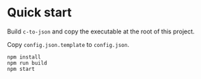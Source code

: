 
# Quick start

Build `c-to-json` and copy the executable at the root of this project.

Copy `config.json.template` to `config.json`.

    npm install
    npm run build
    npm start
